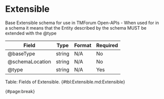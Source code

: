 <!--
    ATTENTION: This file was generated via gradle!
               Do NOT manually edit this file! Any such changes will be overwritten!
-->

# Extensible

Base Extensible schema for use in TMForum Open-APIs - When used for in a schema it means that the Entity described by the schema  MUST be extended with the @type

| Field | Type | Format | Required |
| ------- | ------- | ------- | --- |
| @baseType | string | N/A | No |
| @schemaLocation | string | N/A | No |
| @type | string | N/A | Yes |

Table: Fields of Extensible. {#tbl:Extensible.md:Extensible}

{#page:break}
